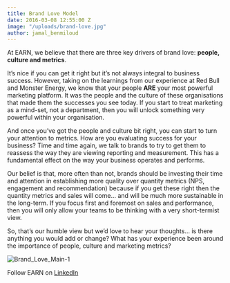 ```yaml
---
title: Brand Love Model
date: 2016-03-08 12:55:00 Z
image: "/uploads/brand-love.jpg"
author: jamal_benmiloud
---
```


At EARN, we believe that there are three key drivers of brand love: **people, culture and metrics**. 

It’s nice if you can get it right but it’s not always integral to business success. However, taking on the learnings from our experience at Red Bull and Monster Energy, we know that your people **ARE** your most powerful marketing platform. It was the people and the culture of these organisations that made them the successes you see today. If you start to treat marketing as a mind-set, not a department, then you will unlock something very powerful within your organisation.

And once you’ve got the people and culture bit right, you can start to turn your attention to metrics. How are you evaluating success for your business? Time and time again, we talk to brands to try to get them to reassess the way they are viewing reporting and measurement. This has a fundamental effect on the way your business operates and performs.

Our belief is that, more often than not, brands should be investing their time and attention in establishing more quality over quantity metrics (NPS, engagement and recommendation) because if you get these right then the quantity metrics and sales will come... and will be much more sustainable in the long-term. If you focus first and foremost on sales and performance, then you will only allow your teams to be thinking with a very short-termist view.

So, that’s our humble view but we’d love to hear your thoughts… is there anything you would add or change? What has your experience been around the importance of people, culture and marketing metrics?

![Brand_Love_Main-1](/assets/Brand_Love_Main-1.png)  

Follow EARN on [LinkedIn](https://www.linkedin.com/company/earn-media-limited)